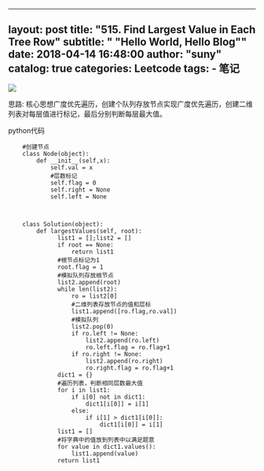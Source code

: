 
---
layout:     post
title:      "515. Find Largest Value in Each Tree Row"
subtitle:   " \"Hello World, Hello Blog\""
date:       2018-04-14 16:48:00
author:     "suny"
catalog: true
categories: Leetcode
tags:
    - 笔记
---
<img src="/img/FindLargestValue.jpg"/>



思路: 核心思想广度优先遍历，创建个队列存放节点实现广度优先遍历，创建二维列表对每层值进行标记，最后分别判断每层最大值。

python代码
			
		#创建节点
		class Node(object):
	    	def __init__(self,x):
		        self.val = x
				#层数标记
		        self.flag = 0
		        self.right = None
		        self.left = None
	            
	
	        
		class Solution(object):
		    def largestValues(self, root):
		          list1 = [];list2 = []
		          if root == None:
		              return list1
				  #根节点标记为1
		          root.flag = 1
				  #模拟队列存放根节点
		          list2.append(root)
		          while len(list2):
		              ro = list2[0]
					  #二维列表存放节点的值和层标
		              list1.append([ro.flag,ro.val])
					  #模拟队列
		              list2.pop(0)
		              if ro.left != None:
		                  list2.append(ro.left)
		                  ro.left.flag = ro.flag+1
		              if ro.right != None:
		                  list2.append(ro.right)
		                  ro.right.flag = ro.flag+1
		          dict1 = {}
				  #遍历列表，判断相同层数最大值
		          for i in list1:
		              if i[0] not in dict1:
		                  dict1[i[0]] = i[1]
		              else:
		                  if i[1] > dict1[i[0]]:
		                      dict1[i[0]] = i[1]
		          list1 = []
				  #将字典中的值放到列表中以满足题意
		          for value in dict1.values():
		              list1.append(value)
		          return list1



	
	


